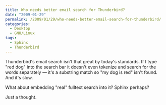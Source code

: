 ```yaml
---
title: Who needs better email search for Thunderbird?
date: "2009-01-29"
permalink: /2009/01/29/who-needs-better-email-search-for-thunderbird/
categories:
  - Desktop
  - GNU/Linux
tags:
  - Sphinx
  - Thunderbird
---
```

Thunderbird's email search isn't that great by today's standards. If I type "red dog" into the search bar it doesn't even tokenize and search for the words separately &#8212; it's a substring match so "my dog is red" isn't found. And it's slow.

What about embedding "real" fulltext search into it? Sphinx perhaps?

Just a thought.
